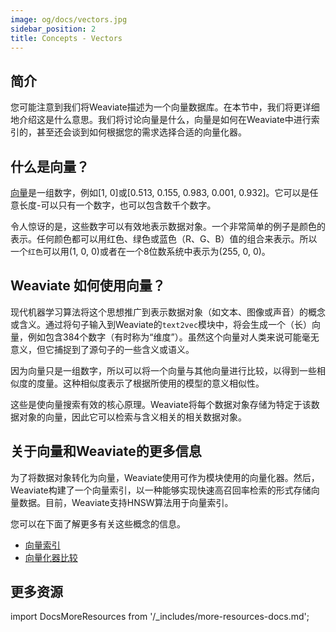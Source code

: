 ```yaml
---
image: og/docs/vectors.jpg
sidebar_position: 2
title: Concepts - Vectors
---
```


## 简介
您可能注意到我们将Weaviate描述为一个向量数据库。在本节中，我们将更详细地介绍这是什么意思。我们将讨论向量是什么，向量是如何在Weaviate中进行索引的，甚至还会谈到如何根据您的需求选择合适的向量化器。

## 什么是向量？
[向量](https://en.wikipedia.org/wiki/Euclidean_vector)是一组数字，例如[1, 0]或[0.513, 0.155, 0.983, 0.001, 0.932]。它可以是任意长度-可以只有一个数字，也可以包含数千个数字。

令人惊讶的是，这些数字可以有效地表示数据对象。一个非常简单的例子是颜色的表示。任何颜色都可以用红色、绿色或蓝色（R、G、B）值的组合来表示。所以一个`红色`可以用(1, 0, 0)或者在一个8位数系统中表示为(255, 0, 0)。

## Weaviate 如何使用向量？
现代机器学习算法将这个思想推广到表示数据对象（如文本、图像或声音）的概念或含义。通过将句子输入到Weaviate的`text2vec`模块中，将会生成一个（长）向量，例如包含384个数字（有时称为“维度”）。虽然这个向量对人类来说可能毫无意义，但它捕捉到了源句子的一些含义或语义。

因为向量只是一组数字，所以可以将一个向量与其他向量进行比较，以得到一些相似度的度量。这种相似度表示了根据所使用的模型的意义相似性。

这些是使向量搜索有效的核心原理。Weaviate将每个数据对象存储为特定于该数据对象的向量，因此它可以检索与含义相关的相关数据对象。

## 关于向量和Weaviate的更多信息
为了将数据对象转化为向量，Weaviate使用可作为模块使用的向量化器。然后，Weaviate构建了一个向量索引，以一种能够实现快速高召回率检索的形式存储向量数据。目前，Weaviate支持HNSW算法用于向量索引。

您可以在下面了解更多有关这些概念的信息。
- [向量索引](./vector-index.md)
- [向量化器比较](./vectorizer-comparisons.md)

## 更多资源
import DocsMoreResources from '/_includes/more-resources-docs.md';

<DocsMoreResources />